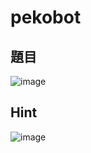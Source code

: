 # pekobot
## 題目
![image](https://user-images.githubusercontent.com/57281249/168682094-30a193ad-57d2-4171-8482-4d76b3c6c84e.png)

## Hint
![image](https://user-images.githubusercontent.com/57281249/168682138-e726a5a7-1174-400c-860b-ce8f0d7489cd.png)
